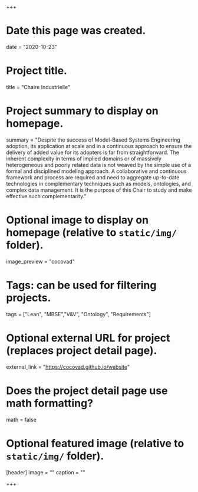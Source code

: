 +++
# Date this page was created.
date = "2020-10-23"

# Project title.
title = "Chaire Industrielle"

# Project summary to display on homepage.
summary = "Despite the success of Model-Based Systems Engineering adoption, its application at scale and in a continuous approach to ensure the delivery of added value for its adopters is far from straightforward. The inherent complexity in terms of implied domains or of massively heterogeneous and poorly related data is not weaved by the simple use of a formal and disciplined modeling approach. A collaborative and continuous framework and process are required and need to aggregate up-to-date technologies in complementary techniques such as models, ontologies, and complex data management. It is the purpose of this Chair to study and make effective such complementarity."

# Optional image to display on homepage (relative to `static/img/` folder).
image_preview = "cocovad"

# Tags: can be used for filtering projects.
tags = ["Lean", "MBSE","V&V", "Ontology", "Requirements"]

# Optional external URL for project (replaces project detail page).
external_link = "https://cocovad.github.io/website"

# Does the project detail page use math formatting?
math = false

# Optional featured image (relative to `static/img/` folder).
[header]
image = ""
caption = ""

+++
